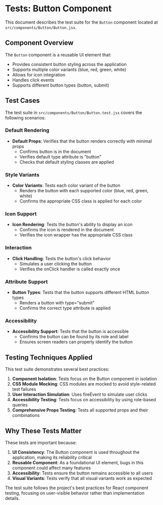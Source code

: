 # Tests: Button Component

This document describes the test suite for the `Button` component located at `src/components/Button/Button.jsx`.

## Component Overview

The `Button` component is a reusable UI element that:

- Provides consistent button styling across the application
- Supports multiple color variants (blue, red, green, white)
- Allows for icon integration
- Handles click events
- Supports different button types (button, submit)

## Test Cases

The test suite in `src/components/Button/Button.test.jsx` covers the following scenarios:

### Default Rendering

- **Default Props**: Verifies that the button renders correctly with minimal props
  - Confirms button is in the document
  - Verifies default type attribute is "button"
  - Checks that default styling classes are applied

### Style Variants

- **Color Variants**: Tests each color variant of the button
  - Renders the button with each supported color (blue, red, green, white)
  - Confirms the appropriate CSS class is applied for each color

### Icon Support

- **Icon Rendering**: Tests the button's ability to display an icon
  - Confirms the icon is rendered in the document
  - Verifies the icon wrapper has the appropriate CSS class

### Interaction

- **Click Handling**: Tests the button's click behavior
  - Simulates a user clicking the button
  - Verifies the onClick handler is called exactly once

### Attribute Support

- **Button Types**: Tests that the button supports different HTML button types
  - Renders a button with type="submit"
  - Confirms the correct type attribute is applied

### Accessibility

- **Accessibility Support**: Tests that the button is accessible
  - Confirms the button can be found by its role and label
  - Ensures screen readers can properly identify the button

## Testing Techniques Applied

This test suite demonstrates several best practices:

1. **Component Isolation**: Tests focus on the Button component in isolation
2. **CSS Module Mocking**: CSS modules are mocked to avoid style-related test failures
3. **User Interaction Simulation**: Uses fireEvent to simulate user clicks
4. **Accessibility Testing**: Tests focus on accessibility by using role-based queries
5. **Comprehensive Props Testing**: Tests all supported props and their combinations

## Why These Tests Matter

These tests are important because:

1. **UI Consistency**: The Button component is used throughout the application, making its reliability critical
2. **Reusable Component**: As a foundational UI element, bugs in this component could affect many features
3. **Accessibility**: Tests ensure the button remains accessible to all users
4. **Visual Variants**: Tests verify that all visual variants work as expected

The test suite follows the project's best practices for React component testing, focusing on user-visible behavior rather than implementation details.
